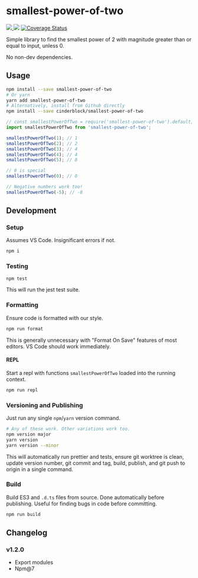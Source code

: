 # smallest-power-of-two

[![](https://github.com/cinderblock/smallest-power-of-two/workflows/Main/badge.svg) ![](https://github.com/cinderblock/smallest-power-of-two/workflows/Test%20All%20Versions/badge.svg)](https://github.com/cinderblock/smallest-power-of-two/actions)
[![Coverage Status](https://coveralls.io/repos/github/cinderblock/smallest-power-of-two/badge.svg?branch=master)](https://coveralls.io/github/cinderblock/smallest-power-of-two?branch=master)

Simple library to find the smallest power of 2 with magnitude greater than or equal to input, unless 0.

No non-dev dependencies.

## Usage

```bash
npm install --save smallest-power-of-two
# Or yarn
yarn add smallest-power-of-two
# Alternatively, install from Github directly
npm install --save cinderblock/smallest-power-of-two
```

```js
// const smallestPowerOfTwo = require('smallest-power-of-two').default;
import smallestPowerOfTwo from 'smallest-power-of-two';

smallestPowerOfTwo(1); // 1
smallestPowerOfTwo(2); // 2
smallestPowerOfTwo(3); // 4
smallestPowerOfTwo(4); // 4
smallestPowerOfTwo(5); // 8

// 0 is special
smallestPowerOfTwo(0); // 0

// Negative numbers work too!
smallestPowerOfTwo(-5); // -8
```

## Development

### Setup

Assumes VS Code. Insignificant errors if not.

```bash
npm i
```

### Testing

```bash
npm test
```

This will run the jest test suite.

### Formatting

Ensure code is formatted with our style.

```bash
npm run format
```

This is generally unnecessary with "Format On Save" features of most editors.
VS Code should work immediately.

#### REPL

Start a repl with functions `smallestPowerOfTwo` loaded into the running context.

```bash
npm run repl
```

### Versioning and Publishing

Just run any single `npm`/`yarn` version command.

```bash
# Any of these work. Other variations work too.
npm version major
yarn version
yarn version --minor
```

This will automatically run prettier and tests, ensure git worktree is clean, update version number, git commit and tag, build, publish, and git push to origin in a single command.

### Build

Build ES3 and `.d.ts` files from source.
Done automatically before publishing.
Useful for finding bugs in code before committing.

```bash
npm run build
```

## Changelog

### v1.2.0

- Export modules
- Npm@7
